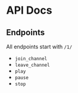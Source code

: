 # API Docs

## Endpoints

All endpoints start with `/1/`

- `join_channel`
- `leave_channel`
- `play`
- `pause`
- `stop`
